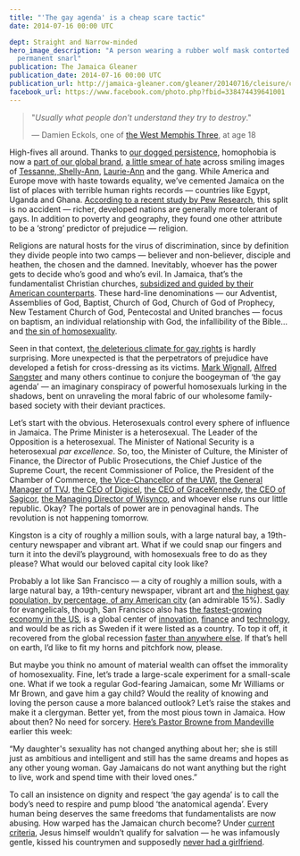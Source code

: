 ```yaml
---
title: "'The gay agenda' is a cheap scare tactic"
date: 2014-07-16 00:00 UTC

dept: Straight and Narrow-minded
hero_image_description: "A person wearing a rubber wolf mask contorted into a
  permanent snarl"
publication: The Jamaica Gleaner
publication_date: 2014-07-16 00:00 UTC
publication_url: http://jamaica-gleaner.com/gleaner/20140716/cleisure/cleisure3.html
facebook_url: https://www.facebook.com/photo.php?fbid=338474439641001
---
```


> "_Usually what people don't understand they try to destroy_."
>
> — Damien Eckols, one of [the West Memphis Three][1], at age 18

High-fives all around. Thanks to [our dogged persistence][2], homophobia is now
a [part of our global brand][3], [a little smear of hate][4] across smiling
images of [Tessanne, Shelly-Ann][5], [Laurie-Ann][6] and the gang. While America
and Europe move with haste towards equality, we’ve cemented Jamaica on the list
of places with terrible human rights records — countries like Egypt, Uganda and
Ghana. [According to a recent study by Pew Research][7], this split is no
accident — richer, developed nations are generally more tolerant of gays. In
addition to poverty and geography, they found one other attribute to be a
‘strong’ predictor of prejudice — religion.

Religions are natural hosts for the virus of discrimination, since by definition
they divide people into two camps — believer and non-believer, disciple and
heathen, the chosen and the damned. Inevitably, whoever has the power gets to
decide who’s good and who’s evil. In Jamaica, that’s the fundamentalist
Christian churches, [subsidized and guided by their American counterparts][4].
These hard-line denominations — our Adventist, Assemblies of God, Baptist,
Church of God, Church of God of Prophecy, New Testament Church of God,
Pentecostal and United branches — focus on baptism, an individual relationship
with God, the infallibility of the Bible… and [the sin of homosexuality][8].

Seen in that context, [the deleterious climate for gay rights][9] is hardly
surprising. More unexpected is that the perpetrators of prejudice have developed
a fetish for cross-dressing as its victims. [Mark Wignall][10], [Alfred
Sangster][11] and many others continue to conjure the boogeyman of ‘the gay
agenda’ — an imaginary conspiracy of powerful homosexuals lurking in the
shadows, bent on unraveling the moral fabric of our wholesome family-based
society with their deviant practices.

Let’s start with the obvious. Heterosexuals control every sphere of influence in
Jamaica. The Prime Minister is a heterosexual. The Leader of the Opposition is a
heterosexual. The Minister of National Security is a heterosexual _par
excellence_. So, too, the Minister of Culture, the Minister of Finance, the
Director of Public Prosecutions, the Chief Justice of the Supreme Court, the
recent Commissioner of Police, the President of the Chamber of Commerce, [the
Vice-Chancellor of the UWI][12], [the General Manager of TVJ][13], [the CEO of
Digicel][14], [the CEO of GraceKennedy][15], [the CEO of Sagicor][16], [the
Managing Director of Wisynco][17], and whoever else runs our little republic.
Okay? The portals of power are in penovaginal hands. The revolution is not
happening tomorrow.

Kingston is a city of roughly a million souls, with a large natural bay, a
19th-century newspaper and vibrant art. What if we could snap our fingers and
turn it into the devil’s playground, with homosexuals free to do as they please?
What would our beloved capital city look like?

Probably a lot like San Francisco — a city of roughly a million souls, with a
large natural bay, a 19th-century newspaper, vibrant art and [the highest gay
population, by percentage, of any American city][18] (an admirable 15%). Sadly
for evangelicals, though, San Francisco also has [the fastest-growing economy in
the US][19], is a global center of [innovation][20], [finance][21] and
[technology][22], and would be as rich as Sweden if it were listed as a country.
To top it off, it recovered from the global recession [faster than anywhere
else][23]. If that’s hell on earth, I’d like to fit my horns and pitchfork now,
please.

But maybe you think no amount of material wealth can offset the immorality of
homosexuality. Fine, let’s trade a large-scale experiment for a small-scale one.
What if we took a regular God-fearing Jamaican, some Mr Williams or Mr Brown,
and gave him a gay child? Would the reality of knowing and loving the person
cause a more balanced outlook? Let’s raise the stakes and make it a clergyman.
Better yet, from the most pious town in Jamaica. How about then? No need for
sorcery. [Here’s Pastor Browne from Mandeville][24] earlier this week:

“My daughter's sexuality has not changed anything about her; she is still just
as ambitious and intelligent and still has the same dreams and hopes as any
other young woman. Gay Jamaicans do not want anything but the right to live,
work and spend time with their loved ones.”

To call an insistence on dignity and respect ‘the gay agenda’ is to call the
body’s need to respire and pump blood ‘the anatomical agenda’. Every human being
deserves the same freedoms that fundamentalists are now abusing. How warped has
the Jamaican church become? Under [current criteria][25], Jesus himself wouldn’t
qualify for salvation — he was infamously gentle, kissed his countrymen and
supposedly [never had a girlfriend][26].

[1]: https://en.wikipedia.org/wiki/West_Memphis_Three
[2]: http://www.usatoday.com/story/news/world/2013/06/23/jamaica-anti-gay-rally/2451157/
[3]: http://www.slate.com/blogs/outward/2014/07/03/don_t_blame_homophobia_on_colonialism_cultural_relativists.html
[4]: http://www.salon.com/2014/07/10/no_to_homo_agenda_how_evangelicals_spread_anti_gay_hate_to_jamaica/
[5]: http://jamaica-gleaner.com/gleaner/20140131/lead/lead1.html
[6]: http://jamaica-gleaner.com/gleaner/20140714/ent/ent1.html
[7]: http://www.pewglobal.org/2013/06/04/the-global-divide-on-homosexuality/
[8]: http://jamaica-gleaner.com/gleaner/20130103/cleisure/cleisure3.html
[9]: http://www.thedailybeast.com/articles/2014/01/02/the-curious-case-of-countries-where-being-gay-is-a-crime.html
[10]: http://www.jamaicaobserver.com/columns/The-gay-agenda-is-to-muzzle-the-press_16965106
[11]: http://www.jamaicaobserver.com/columns/Head-hunters--Professor-Bain-and-the-gay-agenda_16808755
[12]: http://www.news.gov.tt/content/uwi-vice-chancellor-demits-office-2015
[13]: http://www.televisionjamaica.com/pg-clairecgrant.aspx
[14]: http://jamaica-gleaner.com/gleaner/20130724/news/news8.html
[15]: https://en.wikipedia.org/wiki/Don_Wehby
[16]: http://gallery.jamaica-gleaner.com/gallery/amcham-awards/amchamawardsh20110927ws.jpg.php
[17]: http://news.ncu.edu.jm/news_item.aspx?NewsID=2176
[18]: https://en.wikipedia.org/wiki/Demographics_of_sexual_orientation
[19]: http://www.bea.gov/newsreleases/regional/gdp_metro/2013/pdf/gdp_metro0913.pdf
[20]: http://www.bayareaeconomy.org/bay-area-fast-facts/
[21]: https://en.wikipedia.org/wiki/Bank_of_America
[22]: https://en.wikipedia.org/wiki/Google
[23]: http://www.sfexaminer.com/sanfrancisco/san-francisco-at-1-million-citys-population-is-booming-once-again/Content?oid=2659836
[24]: http://jamaica-gleaner.com/gleaner/20140714/letters/letters3.html
[25]: http://jamaica-gleaner.com/gleaner/20130825/news/news3.html
[26]: https://en.wikipedia.org/wiki/Mary_Magdalene
